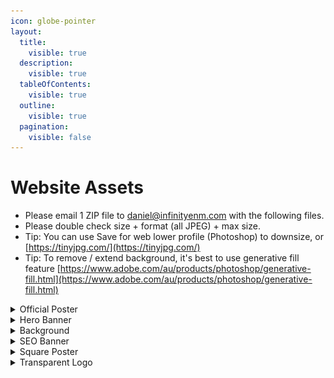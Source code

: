```yaml
---
icon: globe-pointer
layout:
  title:
    visible: true
  description:
    visible: true
  tableOfContents:
    visible: true
  outline:
    visible: true
  pagination:
    visible: false
---
```


# Website Assets

* Please email 1 ZIP file to [daniel@infinityenm.com](mailto:daniel@infinityenm.com) with the following files.
* Please double check size + format (all JPEG) + max size.
* Tip: You can use Save for web lower profile (Photoshop) to downsize, or [https://tinyjpg.com/](https://tinyjpg.com/)
* Tip: To remove / extend background, it's best to use generative fill feature [https://www.adobe.com/au/products/photoshop/generative-fill.html](https://www.adobe.com/au/products/photoshop/generative-fill.html)

<details>

<summary>Official Poster</summary>

* W x H : 1152 x 2048 px
* File: JPEG
* Max size: 1 MB
* Text: With or without is OK
* Logo: With logo

**Placement**

<img src="../.gitbook/assets/image (4) (1) (1).png" alt="" data-size="original">

<img src="../.gitbook/assets/image (1) (1) (1) (1).png" alt="" data-size="original">



</details>

<details>

<summary>Hero Banner</summary>

* W x H : 1400 x 876 px
* File: JPEG
* Max size: 1 MB
* Text: **NO** text
* Logo: **NO** logo
* **Zoom in / focus on ONE character**

**Placement**

![](<../.gitbook/assets/image (2) (1) (1) (1).png>)

**Another example**

<img src="../.gitbook/assets/image (3) (1) (1) (1).png" alt="" data-size="original">

</details>

<details>

<summary>Background</summary>

* W x H : 1920 x 1080 px
* File: JPEG
* Max size: 800 KB
* Text: **NO** text
* Logo: **NO** logo
* Main content on LEFT side, right side should be BLANK (No text, no logo)

**Placement**

![](<../.gitbook/assets/image (4) (1) (1) (1).png>)

**Another example**

<img src="../.gitbook/assets/image (5) (1) (1).png" alt="" data-size="original">

</details>

<details>

<summary>SEO Banner</summary>

* W x H : 1640 x 720 px
* File: JPEG
* Max size: 800 KB
* Text: **YES** text
* Logo: **WITH** logo

**Placement**

![](<../.gitbook/assets/image (6) (1) (1).png>)

**Another example**

![](<../.gitbook/assets/image (7) (1).png>)

</details>

<details>

<summary>Square Poster</summary>

* W x H : 1500 x 1500 px
* File: JPEG
* Max size: 1MB
* Text: **YES** text
* Logo: **WITH** logo

**Placement**

![](<../.gitbook/assets/image (8) (1).png>)

</details>

<details>

<summary>Transparent Logo</summary>

* W x H : 1000 x 1000 px (Note: if logo is horizontal, then the logo should be position at the bottom of the 1000 x 1000 canvas, leaving the top part blank)
* File: JPEG
* Max size: 500 KB
* Tip: Best to use editable PSD

**Placement**

![](<../.gitbook/assets/image (9).png>)

</details>
